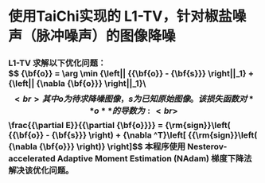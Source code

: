# 使用TaiChi实现的 L1-TV，针对椒盐噪声（脉冲噪声）的图像降噪

### L1-TV 求解以下优化问题： <br> $$ \{\bf{o}} = \arg \min {\left\|| {{\bf{o}} - {\bf{s}}} \right\||_1} + {\left\|| {\nabla {\bf{o}}} \right\||_1}\ $$ <br> 其中 o 为待求降噪图像，s 为已知原始图像。该损失函数对 **o** 的导数为: <br>$$\frac{{\partial E}}{{\partial {\bf{o}}}} = {\rm{sign}}\left( {{\bf{o}} - {\bf{s}}} \right) + {\nabla ^T}\left[ {{\rm{sign}}\left( {\nabla {\bf{o}}} \right)} \right]$$  本程序使用 Nesterov-accelerated Adaptive Moment Estimation (NAdam) 梯度下降法解决该优化问题。



